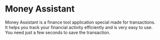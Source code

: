# Money Assistant

Money Assistant is a finance tool application special made for transactions. 
It helps you track your financial activity efficiently and is very easy to use.
You need just a few seconds to save the transaction.
